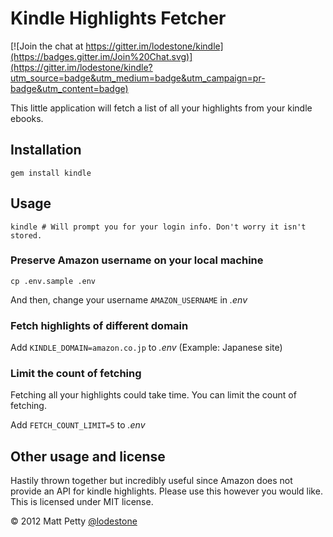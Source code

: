 # Kindle Highlights Fetcher

[![Join the chat at https://gitter.im/lodestone/kindle](https://badges.gitter.im/Join%20Chat.svg)](https://gitter.im/lodestone/kindle?utm_source=badge&utm_medium=badge&utm_campaign=pr-badge&utm_content=badge)

This little application will fetch a list of all your highlights from your kindle ebooks.

## Installation

    gem install kindle

## Usage

    kindle # Will prompt you for your login info. Don't worry it isn't stored.

### Preserve Amazon username on your local machine

    cp .env.sample .env

And then, change your username `AMAZON_USERNAME` in _.env_

### Fetch highlights of different domain

Add `KINDLE_DOMAIN=amazon.co.jp` to _.env_ (Example: Japanese site)

### Limit the count of fetching

Fetching all your highlights could take time. You can limit the count of fetching.

Add `FETCH_COUNT_LIMIT=5` to _.env_

## Other usage and license

Hastily thrown together but incredibly useful since Amazon does not provide an API for kindle highlights. Please use this however you would like. This is licensed under MIT license.


© 2012 Matt Petty
[@lodestone](http://about.me/lodestone)
